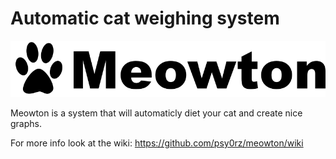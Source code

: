 # Automatic cat weighing system 

![logo](https://raw.githubusercontent.com/psy0rz/meowton/master/logo/normal.png)

Meowton is a system that will automaticly diet your cat and create nice graphs.

For more info look at the wiki: https://github.com/psy0rz/meowton/wiki
